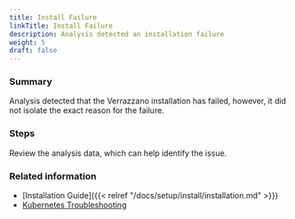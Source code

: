 ```yaml
---
title: Install Failure
linkTitle: Install Failure
description: Analysis detected an installation failure
weight: 5
draft: false
---
```


### Summary
Analysis detected that the Verrazzano installation has failed, however, it did not isolate the exact reason for the failure.

### Steps

Review the analysis data, which can help identify the issue.

### Related information
* [Installation Guide]({{< relref "/docs/setup/install/installation.md" >}})
* [Kubernetes Troubleshooting](https://kubernetes.io/docs/tasks/debug/)

